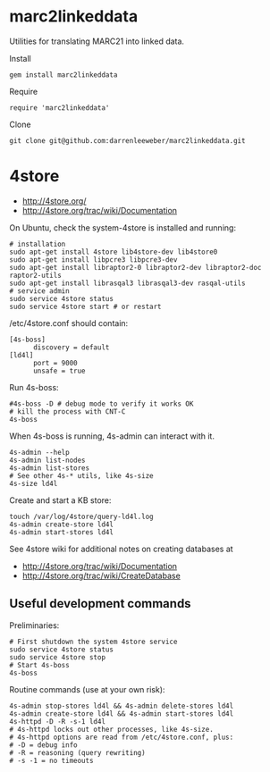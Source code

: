 
marc2linkeddata
===============

Utilities for translating MARC21 into linked data.

Install

    gem install marc2linkeddata

Require

    require 'marc2linkeddata'

Clone

    git clone git@github.com:darrenleeweber/marc2linkeddata.git


# 4store

 - http://4store.org/
 - http://4store.org/trac/wiki/Documentation

On Ubuntu, check the system-4store is installed and running:

    # installation
    sudo apt-get install 4store lib4store-dev lib4store0
    sudo apt-get install libpcre3 libpcre3-dev
    sudo apt-get install libraptor2-0 libraptor2-dev libraptor2-doc raptor2-utils
    sudo apt-get install librasqal3 librasqal3-dev rasqal-utils
    # service admin
    sudo service 4store status
    sudo service 4store start # or restart

/etc/4store.conf should contain:

    [4s-boss]
          discovery = default
    [ld4l]
          port = 9000
          unsafe = true

Run 4s-boss:

    #4s-boss -D # debug mode to verify it works OK
    # kill the process with CNT-C
    4s-boss

When 4s-boss is running, 4s-admin can interact with it.

    4s-admin --help
    4s-admin list-nodes
    4s-admin list-stores
    # See other 4s-* utils, like 4s-size
    4s-size ld4l

Create and start a KB store:

    touch /var/log/4store/query-ld4l.log
    4s-admin create-store ld4l
    4s-admin start-stores ld4l

See 4store wiki for additional notes on creating databases at
 - http://4store.org/trac/wiki/Documentation
 - http://4store.org/trac/wiki/CreateDatabase

## Useful development commands

Preliminaries:

    # First shutdown the system 4store service
    sudo service 4store status
    sudo service 4store stop
    # Start 4s-boss
    4s-boss

Routine commands (use at your own risk):

    4s-admin stop-stores ld4l && 4s-admin delete-stores ld4l
    4s-admin create-store ld4l && 4s-admin start-stores ld4l
    4s-httpd -D -R -s-1 ld4l
    # 4s-httpd locks out other processes, like 4s-size.
    # 4s-httpd options are read from /etc/4store.conf, plus:
    # -D = debug info
    # -R = reasoning (query rewriting)
    # -s -1 = no timeouts
